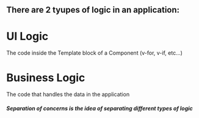 ## There are 2 tyupes of logic in an application:

# UI Logic

The code inside the Template block of a Component (v-for, v-if, etc...)

# Business Logic

The code that handles the data in the application

##### Separation of concerns is the idea of separating different types of logic
